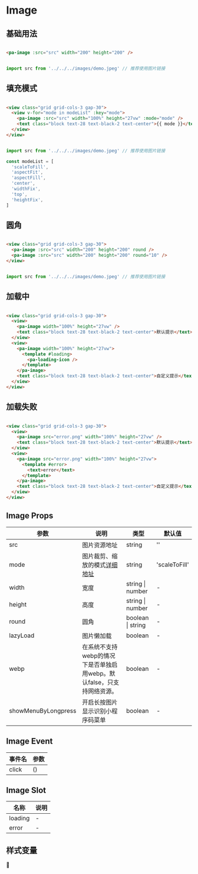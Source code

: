 # Image

<!--codes start-->

## 基础用法

```html [template]

<pa-image :src="src" width="200" height="200" />

```
```ts [script]

import src from '../../../images/demo.jpeg' // 推荐使用图片链接

```
## 填充模式

```html [template]

<view class="grid grid-cols-3 gap-30">
  <view v-for="mode in modeList" :key="mode">
    <pa-image :src="src" width="100%" height="27vw" :mode="mode" />
    <text class="block text-28 text-black-2 text-center">{{ mode }}</text>
  </view>
</view>

```
```ts [script]

import src from '../../../images/demo.jpeg' // 推荐使用图片链接

const modeList = [
  'scaleToFill',
  'aspectFit',
  'aspectFill',
  'center',
  'widthFix',
  'top',
  'heightFix',
]

```
## 圆角

```html [template]

<view class="grid grid-cols-3 gap-30">
  <pa-image :src="src" width="200" height="200" round />
  <pa-image :src="src" width="200" height="200" round="10" />
</view>

```
```ts [script]

import src from '../../../images/demo.jpeg' // 推荐使用图片链接

```
## 加载中

```html [template]

<view class="grid grid-cols-3 gap-30">
  <view>
    <pa-image width="100%" height="27vw" />
    <text class="block text-28 text-black-2 text-center">默认提示</text>
  </view>
  <view>
    <pa-image width="100%" height="27vw">
      <template #loading>
        <pa-loading-icon />
      </template>
    </pa-image>
    <text class="block text-28 text-black-2 text-center">自定义提示</text>
  </view>
</view>

```
## 加载失败

```html [template]

<view class="grid grid-cols-3 gap-30">
  <view>
    <pa-image src="error.png" width="100%" height="27vw" />
    <text class="block text-28 text-black-2 text-center">默认提示</text>
  </view>
  <view>
    <pa-image src="error.png" width="100%" height="27vw">
      <template #error>
        <text>error</text>
      </template>
    </pa-image>
    <text class="block text-28 text-black-2 text-center">自定义提示</text>
  </view>
</view>

```

<!--codes end-->

## Image Props

<!--props start-->

| 参数 | 说明 | 类型 | 默认值 |
| --- | ----- | --- | --- |
| src | 图片资源地址 | string |  '' |
| mode | 图片裁剪、缩放的模式[详细地址](https://uniapp.dcloud.net.cn/component/image.html) | string |  'scaleToFill' |
| width | 宽度 | string \| number | - |
| height | 高度 | string \| number | - |
| round | 圆角 | boolean \| string | - |
| lazyLoad | 图片懒加载 | boolean | - |
| webp | 在系统不支持webp的情况下是否单独启用webp。默认false，只支持网络资源。 | boolean | - |
| showMenuByLongpress | 开启长按图片显示识别小程序码菜单 | boolean | - |

<!--props end-->

## Image Event

<!--event start-->

| 事件名 | 参数 |
| --- | --- |
| click | ()  |

<!--event end-->

## Image Slot

<!--slot start-->

| 名称 | 说明 |
| --- | --- |
| loading | - |
| error | - |

<!--slot end-->

## 样式变量

<!--cssVar start-->

:see_no_evil:

<!--cssVar end-->

